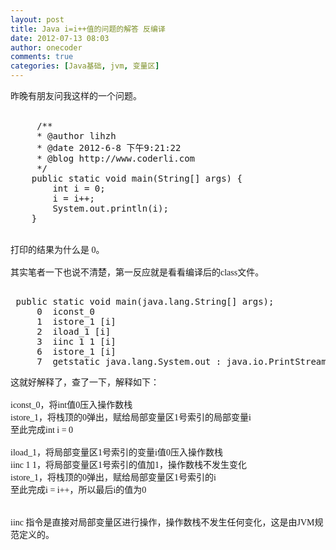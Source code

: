 ```yaml
---
layout: post
title: Java i=i++值的问题的解答 反编译
date: 2012-07-13 08:03
author: onecoder
comments: true
categories: [Java基础, jvm, 变量区]
---
```

<span style="font-family: Tahoma; font-size: 14px; text-align: -webkit-auto; ">昨晚有朋友问我这样的一个问题。</span><br />
<br />
<pre class="brush:java;first-line:1;pad-line-numbers:true;highlight:null;collapse:false;">
&nbsp;&nbsp;&nbsp;&nbsp;&nbsp;/**
	 * @author lihzh
	 * @date 2012-6-8 下午9:21:22
	 * @blog http://www.coderli.com
	 */
	public static void main(String[] args) {
		int i = 0;
		i = i++;
		System.out.println(i);
	}
</pre>
<br />
<div style="font-family: Tahoma; font-size: 14px; text-align: -webkit-auto; ">
	打印的结果为什么是 0。</div>
<div style="font-family: Tahoma; font-size: 14px; text-align: -webkit-auto; ">
	&nbsp;</div>
<div style="font-family: Tahoma; font-size: 14px; text-align: -webkit-auto; ">
	其实笔者一下也说不清楚，第一反应就是看看编译后的class文件。<br />
	<br />
	<pre class="brush:java;first-line:1;pad-line-numbers:true;highlight:null;collapse:false;">
 public static void main(java.lang.String[] args);
     0  iconst_0
     1  istore_1 [i]
     2  iload_1 [i]
     3  iinc 1 1 [i]
     6  istore_1 [i]
     7  getstatic java.lang.System.out : java.io.PrintStream [16]
</pre>
</div>
<span style="font-family: Tahoma; font-size: 14px; text-align: -webkit-auto; ">这就好解释了，查了一下，解释如下：</span>
<div style="font-family: Tahoma; font-size: 14px; text-align: -webkit-auto; ">
	&nbsp;</div>
<div style="font-family: Tahoma; font-size: 14px; text-align: -webkit-auto; ">
	<div>
		iconst_0，将int值0压入操作数栈&nbsp;</div>
	<div>
		istore_1，将栈顶的0弹出，赋给局部变量区1号索引的局部变量i&nbsp;</div>
	<div>
		至此完成int i = 0&nbsp;</div>
	<div>
		&nbsp;</div>
	<div>
		iload_1，将局部变量区1号索引的变量i值0压入操作数栈&nbsp;</div>
	<div>
		iinc 1 1，将局部变量区1号索引的值加1，操作数栈不发生变化&nbsp;</div>
	<div>
		istore_1，将栈顶的0弹出，赋给局部变量区1号索引的i&nbsp;</div>
	<div>
		至此完成i = i++，所以最后i的值为0&nbsp;</div>
	<div>
		&nbsp;</div>
	<div>
		&nbsp;</div>
	<div>
		iinc 指令是直接对局部变量区进行操作，操作数栈不发生任何变化，这是由JVM规范定义的。</div>
</div>

